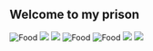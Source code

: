 ## Welcome to my prison
  ![Food](https://upload.wikimedia.org/wikipedia/commons/9/9a/Big_Mac_hamburger.jpg)
  ![](https://media3.giphy.com/media/G3UlqSb0ZKqTC/giphy.gif)
  ![](https://66.media.tumblr.com/0447ee17f392cf951eb2d7de72d9cf18/tumblr_p85xkaO5HM1tovmb9o2_250.gifv)
  ![Food](https://upload.wikimedia.org/wikipedia/en/thumb/e/ed/Nyan_cat_250px_frame.PNG/220px-Nyan_cat_250px_frame.PNG)
  ![Food](https://upload.wikimedia.org/wikipedia/en/thumb/e/ed/Nyan_cat_250px_frame.PNG/220px-Nyan_cat_250px_frame.PNG)
  ![](https://media3.giphy.com/media/G3UlqSb0ZKqTC/giphy.gif)
  ![](https://media.giphy.com/media/3oEjHV0z8S7WM4MwnK/giphy.gif)
